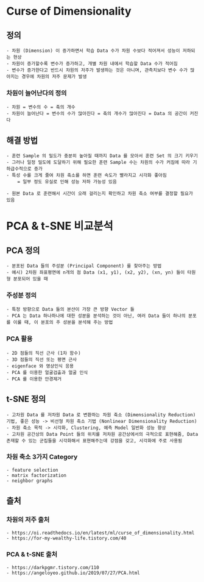 # Curse of Dimensionality

## 정의
    - 차원 (Dimension) 이 증가하면서 학습 Data 수가 차원 수보다 적어져서 성능이 저하되는 현상
    - 차원이 증가할수록 변수가 증가하고, 개별 차원 내에서 학습할 Data 수가 적어짐
    - 변수가 증가한다고 반드시 차원의 저주가 발생하는 것은 아니며, 관측치보다 변수 수가 많아지는 경우에 차원의 저주 문제가 발생
    
### 차원이 늘어난다의 정의
    - 차원 = 변수의 수 = 축의 개수
    - 차원이 늘어난다 = 변수의 수가 많아진다 = 축의 개수가 많아진다 = Data 의 공간이 커진다
    
## 해결 방법
    - 훈련 Sample 의 밀도가 충분히 높아질 때까지 Data 를 모아서 훈련 Set 의 크기 키우기
    - 그러나 일정 밀도에 도달하기 위해 필요한 훈련 Sample 수는 차원의 수가 커짐에 따라 기하급수적으로 증가
    - 특성 수를 크게 줄여 차원 축소를 하면 훈련 속도가 빨라지고 시각화 좋아짐
        = 일부 정도 유실로 인해 성능 저하 가능성 있음
        
    - 원본 Data 로 훈련해서 시간이 오래 걸리는지 확인하고 차원 축소 여부를 결정할 필요가 있음
    
# PCA & t-SNE 비교분석

## PCA 정의
    - 분포된 Data 들의 주성분 (Principal Component) 를 찾아주는 방법
    - 예시) 2차원 좌표평면에 n개의 점 Data (x1, y1), (x2, y2), (xn, yn) 들이 타원형 분포되어 있을 때

### 주성분 정의
    - 특정 방향으로 Data 들의 분산이 가장 큰 방향 Vector 들
    - PCA 는 Data 하나하나에 대한 성분을 분석하는 것이 아닌, 여러 Data 들이 하나의 분포를 이룰 때, 이 분포의 주 성분을 분석해 주는 방법
    
### PCA 활용
    - 2D 점들의 직선 근사 (1차 함수)
    - 3D 점들의 직선 또는 평면 근사
    - eigenface 와 영상인식 응용
    - PCA 를 이용한 얼굴검출과 얼굴 인식
    - PCA 를 이용한 안경제거
       
## t-SNE 정의
    - 고차원 Data 를 저차원 Data 로 변환하는 차원 축소 (Dimensionality Reduction) 기법, 좋은 성능 -> 비선형 차원 축소 기법 (Nonlinear Dimensionality Reduction)
    - 차원 축소 목적 -> 시각화, Clustering, 예측 Model 일반화 성능 향상
    - 고차원 공간상의 Data Point 들의 위치를 저차원 공간상에서의 극적으로 표현해줌, Data 존재할 수 있는 군집들을 시각화해서 표현해주는데 강점을 갖고, 시각화에 주로 사용됨

### 차원 축소 3가지 Category
    - feature selection
    - matrix factorization
    - neighbor graphs
    
## 츨처

### 차원의 저주 출처
    - https://oi.readthedocs.io/en/latest/ml/curse_of_dimensionality.html
    - https://for-my-wealthy-life.tistory.com/40
    
### PCA & t-SNE 출처
    - https://darkpgmr.tistory.com/110
    - https://angeloyeo.github.io/2019/07/27/PCA.html
